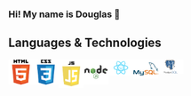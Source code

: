 ### Hi! My name is Douglas 👋

<!--
**DouglasANS/DouglasANS** is a ✨ _special_ ✨ repository because its `README.md` (this file) appears on your GitHub profile.

Here are some ideas to get you started:

- 🔭 I’m currently working on ...
- 🌱 I’m currently learning ...
- 👯 I’m looking to collaborate on ...
- 🤔 I’m looking for help with ...
- 💬 Ask me about ...
- 😄 Pronouns: ...
- ⚡ Fun fact: ...
-->

## Languages & Technologies
<img align="left" width="45" src="html.png">
<img align="left" width="45" src="css.png">
<img align="left" width="45" src="js.png">
<img align="left" width="45" src="node.png">
<img align="left" width="45" src="react.png">
<img align="left" width="45" src="mysql.png">
<img align="left" width="45" src="postegresql.png">
